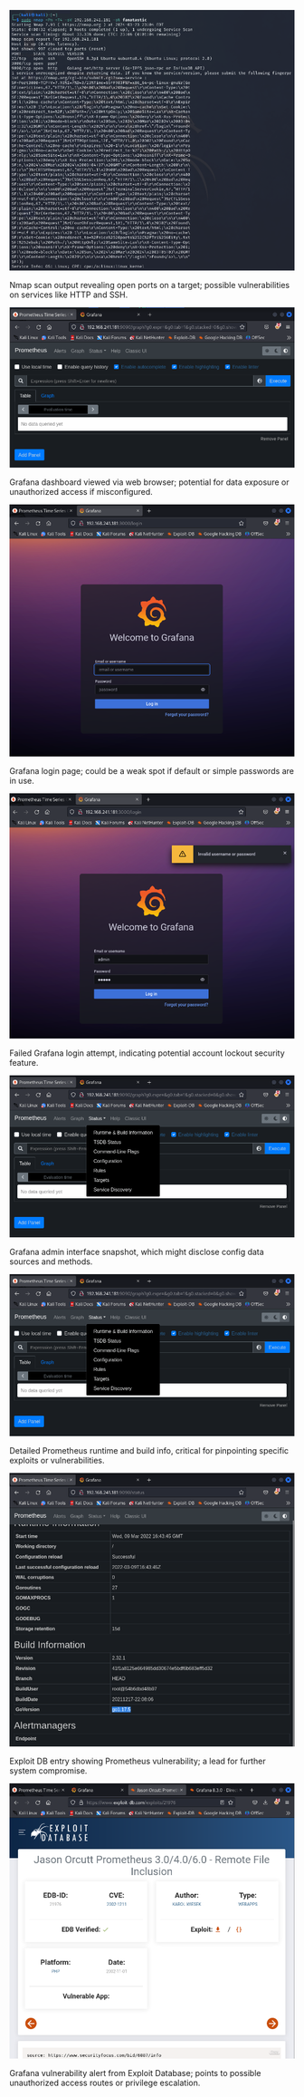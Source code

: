 
![Fanatastic1](https://github.com/zmiddle/CTF-Writeups/blob/main/OSPG/Fanatastic/images/Fanatastic%201.png)

Nmap scan output revealing open ports on a target; possible vulnerabilities on services like HTTP and SSH.


![Fanatastic2](https://github.com/zmiddle/CTF-Writeups/blob/main/OSPG/Fanatastic/images/Fanatastic%202.png)

Grafana dashboard viewed via web browser; potential for data exposure or unauthorized access if misconfigured.


![Fanatastic3](https://github.com/zmiddle/CTF-Writeups/blob/main/OSPG/Fanatastic/images/Fanatastic%203.png)

Grafana login page; could be a weak spot if default or simple passwords are in use.


![Fanatastic4](https://github.com/zmiddle/CTF-Writeups/blob/main/OSPG/Fanatastic/images/Fanatastic%204.png)

Failed Grafana login attempt, indicating potential account lockout security feature.


![Fanatastic5](https://github.com/zmiddle/CTF-Writeups/blob/main/OSPG/Fanatastic/images/Fanatastic%205.png)

Grafana admin interface snapshot, which might disclose config data sources and methods.

 
![Fanatastic5](https://github.com/zmiddle/CTF-Writeups/blob/main/OSPG/Fanatastic/images/Fanatastic%205.png)

Detailed Prometheus runtime and build info, critical for pinpointing specific exploits or vulnerabilities.


![Fanatastic6](https://github.com/zmiddle/CTF-Writeups/blob/main/OSPG/Fanatastic/images/Fanatastic%206.png)

Exploit DB entry showing Prometheus vulnerability; a lead for further system compromise.


![Fanatastic7](https://github.com/zmiddle/CTF-Writeups/blob/main/OSPG/Fanatastic/images/Fanatastic%207.png)

Grafana vulnerability alert from Exploit Database; points to possible unauthorized access routes or privilege escalation.
